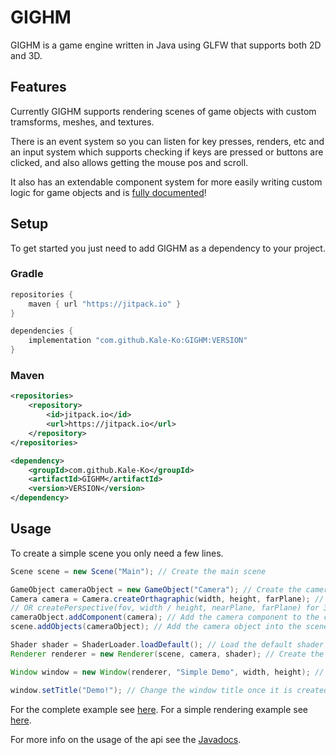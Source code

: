 # GIGHM

GIGHM is a game engine written in Java using GLFW that supports both 2D and 3D.

## Features

Currently GIGHM supports rendering scenes of game objects with custom tramsforms, meshes, and textures.

There is an event system so you can listen for key presses, renders, etc and an input system which supports checking if keys are pressed or buttons are clicked, and also allows getting the mouse pos and scroll.

It also has an extendable component system for more easily writing custom logic for game objects and is [fully documented](https://gighm.kaleko.ga/docs/)!

## Setup

To get started you just need to add GIGHM as a dependency to your project.

### Gradle

```gradle
repositories {
    maven { url "https://jitpack.io" }
}
```

```gradle
dependencies {
    implementation "com.github.Kale-Ko:GIGHM:VERSION"
}
```

### Maven

```xml
<repositories>
    <repository>
        <id>jitpack.io</id>
        <url>https://jitpack.io</url>
    </repository>
</repositories>
```

```xml
<dependency>
    <groupId>com.github.Kale-Ko</groupId>
    <artifactId>GIGHM</artifactId>
    <version>VERSION</version>
</dependency>
```

## Usage

To create a simple scene you only need a few lines.

```java
Scene scene = new Scene("Main"); // Create the main scene

GameObject cameraObject = new GameObject("Camera"); // Create the camera object
Camera camera = Camera.createOrthagraphic(width, height, farPlane); // Create the 2D camera component
// OR createPerspective(fov, width / height, nearPlane, farPlane) for 3D;
cameraObject.addComponent(camera); // Add the camera component to the camera object
scene.addObjects(cameraObject); // Add the camera object into the scene

Shader shader = ShaderLoader.loadDefault(); // Load the default shader
Renderer renderer = new Renderer(scene, camera, shader); // Create the renderer with the scene, camera, and shader

Window window = new Window(renderer, "Simple Demo", width, height); // Create the window with the render

window.setTitle("Demo!"); // Change the window title once it is created
```

For the complete example see [here](https://github.com/Kale-Ko/GIGHM/blob/master/src/main/java/io/github/kale_ko/gighm/tests/SimpleTest.java).
For a simple rendering example see [here](https://github.com/Kale-Ko/GIGHM/blob/master/src/main/java/io/github/kale_ko/gighm/tests/Renderer2DTest.java).

For more info on the usage of the api see the [Javadocs](https://gighm.kaleko.ga/docs/).
